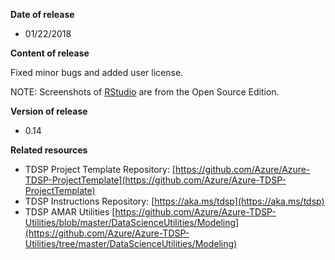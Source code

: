 **Date of release**

* 01/22/2018

**Content of release**

Fixed minor bugs and added user license.

NOTE: Screenshots of [RStudio](https://www.rstudio.com/) are from the Open Source Edition.

**Version of release**

* 0.14

**Related resources**

* TDSP Project Template Repository:
[https://github.com/Azure/Azure-TDSP-ProjectTemplate](https://github.com/Azure/Azure-TDSP-ProjectTemplate)
* TDSP Instructions Repository:
[https://aka.ms/tdsp](https://aka.ms/tdsp)
* TDSP AMAR Utilities 
[https://github.com/Azure/Azure-TDSP-Utilities/blob/master/DataScienceUtilities/Modeling](https://github.com/Azure/Azure-TDSP-Utilities/tree/master/DataScienceUtilities/Modeling)
